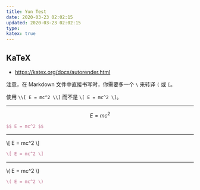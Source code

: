 ```yaml
---
title: Yun Test
date: 2020-03-23 02:02:15
updated: 2020-03-23 02:02:15
type:
katex: true
---
```


## KaTeX

- <https://katex.org/docs/autorender.html>

注意，在 Markdown 文件中直接书写时，你需要多一个 `\` 来转译 `(` 或 `[`。

使用 `\\[ E = mc^2 \\]` 而不是 `\[ E = mc^2 \]`。

---

$$ E = mc^2 $$

```latex
$$ E = mc^2 $$
```

---

\\[ E = mc^2 \\]

```latex
\[ E = mc^2 \]
```

---

\\( E = mc^2 \\)

```latex
\( E = mc^2 \)
```

